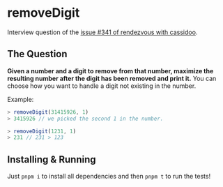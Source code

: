 # removeDigit

Interview question of the [issue #341 of rendezvous with cassidoo](https://buttondown.email/cassidoo/archive/the-potential-for-greatness-lives-within-each-of/).

## The Question

**Given a number and a digit to remove from that number, maximize the resulting number after the digit has been removed and print it.** You can choose how you want to handle a digit not existing in the number.

Example:

```js
> removeDigit(31415926, 1)
> 3415926 // we picked the second 1 in the number.

> removeDigit(1231, 1)
> 231 // 231 > 123
```

## Installing & Running

Just `pnpm i` to install all dependencies and then `pnpm t` to run the tests!
